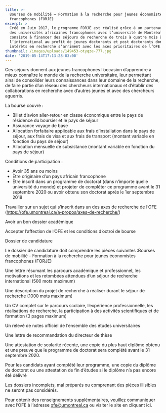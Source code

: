 ```yaml
---
title: >-
  Bourses de mobilité – Formation à la recherche pour jeunes économistes
  francophones (FORJE)
excerpt: >
  Créé en Juin 2017, le programme FORJE est réalisé grâce à un partenariat avec
  des universités africaines francophones avec l’université de Montréal, il
  consiste à financer des séjours de recherche de trois à quatre mois à
  l’international au profit de jeunes doctorants et post doctorants dont les
  intérêts en recherche s’arriment avec les axes prioritaires de l’OFE. 
thumbnail: /images/uploads/149453-otyqze-777.jpg
date: '2019-05-14T17:13:28-03:00'
---
```

Ces séjours donnent aux jeunes francophones l’occasion d’apprendre à mieux connaître le monde de la recherche universitaire, leur permettant ainsi de consolider leurs connaissances dans leur domaine de la recherche, de faire partie d’un réseau des chercheurs internationaux et d’établir des collaborations en recherche avec d’autres jeunes et avec des chercheurs aguerris.

La bourse couvre : 

* Billet d’avion aller-retour en classe économique entre le pays de résidence du boursier et le pays de séjour
* Assurance voyage de base
* Allocation forfaitaire applicable aux frais d’installation dans le pays de séjour, aux frais de visa et aux frais de transport (montant variable en fonction du pays de séjour)
* Allocation mensuelle de subsistance (montant variable en fonction du pays de séjour)

Conditions de participation :

* Avoir 35 ans ou moins
* Être originaire d’un pays africain francophone
* Être inscrit dans un programme de doctorat (dans n’importe quelle université du monde) et projeter de compléter ce programme avant le 31 septembre 2020 ou avoir obtenu son doctorat après le 1er septembre 2018

Travailler sur un sujet qui s’inscrit dans un des axes de recherche de l’OFE (<https://ofe.umontreal.ca/a-propos/axes-de-recherche/>)

Avoir un bon dossier académique

Accepter l’affection de l’OFE et les conditions d’octroi de bourse

Dossier de candidature

Le dossier de candidature doit comprendre les pièces suivantes :Bourses de mobilité – Formation à la recherche pour jeunes économistes francophones (FORJE) 

Une lettre résumant les parcours académique et professionnel, les motivations et les retombées attendues d’un séjour de recherche international (500 mots maximum)

Une description du projet de recherche à réaliser durant le séjour de recherche (1000 mots maximum)

Un CV complet sur le parcours scolaire, l’expérience professionnelle, les réalisations de recherche, la participation à des activités scientifiques et de formation (3 pages maximum)

Un relevé de notes officiel de l’ensemble des études universitaires

Une lettre de recommandation du directeur de thèse

Une attestation de scolarité récente, une copie du plus haut diplôme obtenu et une preuve que le programme de doctorat sera complété avant le 31 septembre 2020.

Pour les candidats ayant complété leur programme, une copie du diplôme de doctorat ou une attestation de fin d’études si le diplôme n’a pas encore été délivré

Les dossiers incomplets, mal préparés ou comprenant des pièces illisibles ne seront pas considérés.

Pour obtenir des renseignements supplémentaires, veuillez communiquer avec l’OFE à l’adresse ofe@umontreal.ca ou visiter le site en cliquant ici.
